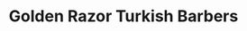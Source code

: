 ---
title: "Golden Razor Turkish Barbers"
url: /rhyl/golden-razor-turkish-barbers/
shop: hairdresser
---